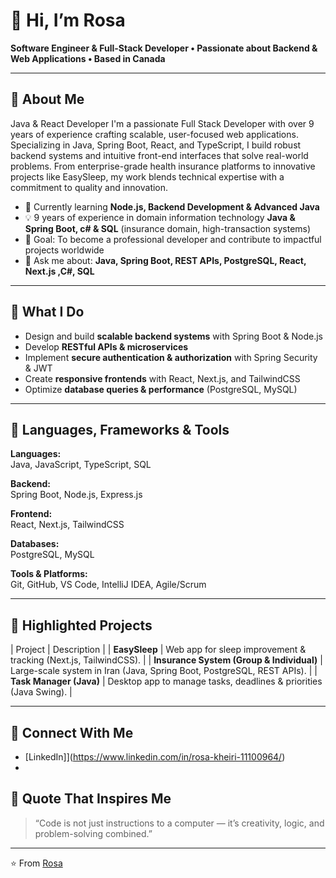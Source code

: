 # 👋 Hi, I’m Rosa

**Software Engineer & Full-Stack Developer • Passionate about Backend & Web Applications • Based in Canada**

---

## 🔹 About Me
Java & React Developer
 I'm a passionate Full Stack Developer with over 9 years of experience crafting scalable, user-focused web applications. Specializing in Java, Spring Boot, React, and TypeScript, I build robust backend systems and intuitive front-end interfaces that solve real-world problems. From enterprise-grade health insurance platforms to innovative projects like EasySleep, my work blends technical expertise with a commitment to quality and innovation.

- 🌱 Currently learning **Node.js, Backend Development & Advanced Java**  
- 💡 9 years of experience in domain information technology **Java & Spring Boot, c# & SQL** (insurance domain, high-transaction systems)  
- 🎯 Goal: To become a professional developer and contribute to impactful projects worldwide  
- 💬 Ask me about: **Java, Spring Boot, REST APIs, PostgreSQL, React, Next.js ,C#, SQL**  

---

## 🔹 What I Do

- Design and build **scalable backend systems** with Spring Boot & Node.js  
- Develop **RESTful APIs & microservices**  
- Implement **secure authentication & authorization** with Spring Security & JWT  
- Create **responsive frontends** with React, Next.js, and TailwindCSS  
- Optimize **database queries & performance** (PostgreSQL, MySQL)  

---

## 🔹 Languages, Frameworks & Tools

**Languages:**  
Java, JavaScript, TypeScript, SQL  

**Backend:**  
Spring Boot, Node.js, Express.js  

**Frontend:**  
React, Next.js, TailwindCSS  

**Databases:**  
PostgreSQL, MySQL  

**Tools & Platforms:**  
Git, GitHub, VS Code, IntelliJ IDEA, Agile/Scrum  

---

## 🔹 Highlighted Projects

| Project | Description |
| **EasySleep** | Web app for sleep improvement & tracking (Next.js, TailwindCSS). |
| **Insurance System (Group & Individual)** | Large-scale system in Iran (Java, Spring Boot, PostgreSQL, REST APIs). |
| **Task Manager (Java)** | Desktop app to manage tasks, deadlines & priorities (Java Swing). |

---



## 🔹 Connect With Me

- [LinkedIn]](https://www.linkedin.com/in/rosa-kheiri-11100964/) 
- [Portfolio]:(https://my-app-tool.vercel.app/) 



## 🔹 Quote That Inspires Me

> “Code is not just instructions to a computer — it’s creativity, logic, and problem-solving combined.”

---

⭐ From [Rosa](https://github.com/rosa-developer)
